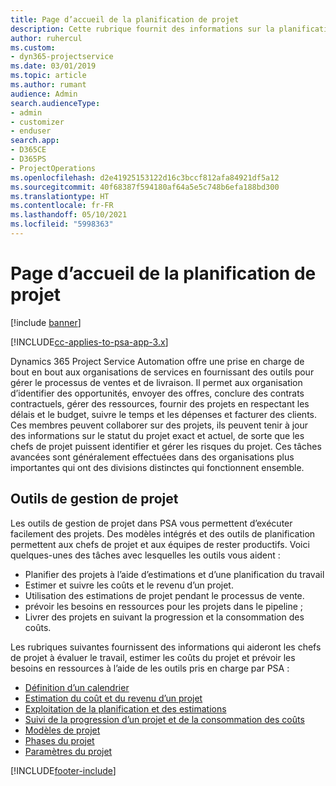 ```yaml
---
title: Page d’accueil de la planification de projet
description: Cette rubrique fournit des informations sur la planification de projet.
author: ruhercul
ms.custom:
- dyn365-projectservice
ms.date: 03/01/2019
ms.topic: article
ms.author: rumant
audience: Admin
search.audienceType:
- admin
- customizer
- enduser
search.app:
- D365CE
- D365PS
- ProjectOperations
ms.openlocfilehash: d2e41925153122d16c3bccf812afa84921df5a12
ms.sourcegitcommit: 40f68387f594180af64a5e5c748b6efa188bd300
ms.translationtype: HT
ms.contentlocale: fr-FR
ms.lasthandoff: 05/10/2021
ms.locfileid: "5998363"
---
```

# <a name="project-planning-home-page"></a>Page d’accueil de la planification de projet

[!include [banner](../includes/psa-now-project-operations.md)]

[!INCLUDE[cc-applies-to-psa-app-3.x](../includes/cc-applies-to-psa-app-3x.md)]

Dynamics 365 Project Service Automation offre une prise en charge de bout en bout aux organisations de services en fournissant des outils pour gérer le processus de ventes et de livraison. Il permet aux organisation d’identifier des opportunités, envoyer des offres, conclure des contrats contractuels, gérer des ressources, fournir des projets en respectant les délais et le budget, suivre le temps et les dépenses et facturer des clients. Ces membres peuvent collaborer sur des projets, ils peuvent tenir à jour des informations sur le statut du projet exact et actuel, de sorte que les chefs de projet puissent identifier et gérer les risques du projet. Ces tâches avancées sont généralement effectuées dans des organisations plus importantes qui ont des divisions distinctes qui fonctionnent ensemble.

## <a name="project-management-tools"></a>Outils de gestion de projet

Les outils de gestion de projet dans PSA vous permettent d’exécuter facilement des projets. Des modèles intégrés et des outils de planification permettent aux chefs de projet et aux équipes de rester productifs. Voici quelques-unes des tâches avec lesquelles les outils vous aident :

- Planifier des projets à l’aide d’estimations et d’une planification du travail
- Estimer et suivre les coûts et le revenu d’un projet.
- Utilisation des estimations de projet pendant le processus de vente.
- prévoir les besoins en ressources pour les projets dans le pipeline ;
- Livrer des projets en suivant la progression et la consommation des coûts.

Les rubriques suivantes fournissent des informations qui aideront les chefs de projet à évaluer le travail, estimer les coûts du projet et prévoir les besoins en ressources à l’aide de les outils pris en charge par PSA :

- [Définition d’un calendrier](project-creating.md)
- [Estimation du coût et du revenu d’un projet](project-estimating.md)
- [Exploitation de la planification et des estimations](project-leveraging.md)
- [Suivi de la progression d’un projet et de la consommation des coûts](project-tracking.md)
- [Modèles de projet](project-templates.md)
- [Phases du projet](project-stages.md)
- [Paramètres du projet](project-settings.md)


[!INCLUDE[footer-include](../includes/footer-banner.md)]